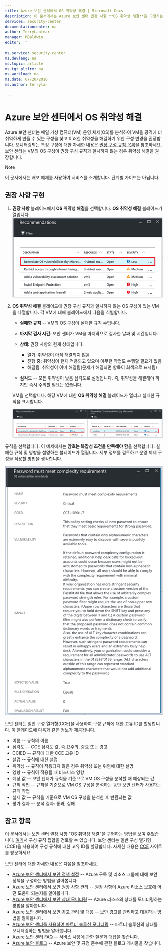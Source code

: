 ```yaml
---
title: Azure 보안 센터에서 OS 취약성 해결 | Microsoft Docs
description: 이 문서에서는 Azure 보안 센터 권장 사항 **OS 취약성 해결**을 구현하는 방법을 보여 줍니다.
services: security-center
documentationcenter: na
author: TerryLanfear
manager: MBaldwin
editor: ''

ms.service: security-center
ms.devlang: na
ms.topic: article
ms.tgt_pltfrm: na
ms.workload: na
ms.date: 07/20/2016
ms.author: terrylan

---
```

# Azure 보안 센터에서 OS 취약성 해결
Azure 보안 센터는 매일 가상 컴퓨터(VM) 운영 체제(OS)를 분석하여 VM을 공격에 더 취약하게 만들 수 있는 구성을 찾고 이러한 취약성을 해결하기 위한 구성 변경을 권장합니다. 모니터링되는 특정 구성에 대한 자세한 내용은 [권장 구성 규칙 목록](https://gallery.technet.microsoft.com/Azure-Security-Center-a789e335)을 참조하세요. 보안 센터는 VM의 OS 구성이 권장 구성 규칙과 일치하지 않는 경우 취약성 해결을 권장합니다.

> [!NOTE]
> 이 문서에서는 배포 예제를 사용하여 서비스를 소개합니다. 단계별 가이드는 아닙니다.
> 
> 

## 권장 사항 구현
1. **권장 사항** 블레이드에서 **OS 취약성 해결**을 선택합니다. **OS 취약성 해결** 블레이드가 열립니다. ![OS 취약성 해결][1]
2. **OS 취약성 해결** 블레이드에 권장 구성 규칙과 일치하지 않는 OS 구성이 있는 VM을 나열합니다. 각 VM에 대해 블레이드에서 다음을 식별합니다.
   
   * **실패한 규칙** -- VM의 OS 구성이 실패한 규칙 수입니다.
   * **마지막 검사 시간**: 보안 센터가 VM을 마지막으로 검사한 날짜 및 시간입니다.
   * **상태**: 권장 사항의 현재 상태입니다.
     
     * 열기: 취약성이 아직 해결되지 않음
     * 진행 중: 취약성이 현재 적용되고 있으며 아무런 작업도 수행할 필요가 없음
     * 해결됨: 취약성이 이미 해결됨(문제가 해결되면 항목이 회색으로 표시됨)
   * **심각도** -- 모든 취약성이 낮음 심각도로 설정됩니다. 즉, 취약성을 해결해야 하지만 즉시 주의할 필요는 없습니다.
   
   VM을 선택합니다. 해당 VM에 대한 **OS 취약성 해결** 블레이드가 열리고 실패한 규칙을 표시합니다.
   
   ![실패한 구성 규칙][2]

규칙을 선택합니다. 이 예제에서는 **암호는 복잡성 조건을 만족해야 함**을 선택합니다. 실패한 규칙 및 영향을 설명하는 블레이드가 열립니다. 세부 정보를 검토하고 운영 체제 구성을 적용할 방법을 생각합니다.

  ![실패한 규칙에 대한 설명][3]

  보안 센터는 일반 구성 열거형(CCE)을 사용하여 구성 규칙에 대한 고유 ID를 할당합니다. 이 블레이드에 다음과 같은 정보가 제공됩니다.

* 이름 -- 규칙의 이름
* 심각도 -- CCE 심각도 값, 즉 요주의, 중요 또는 경고
* CCIED -- 규칙에 대한 CCE 고유 ID
* 설명 -- 규칙에 대한 설명
* 취약성 -- 규칙이 적용되지 않은 경우 취약성 또는 위험에 대한 설명
* 영향 -- 규칙이 적용될 때 비즈니스 영향
* 예상 값 -- 보안 센터가 규칙을 기준으로 VM OS 구성을 분석할 때 예상되는 값
* 규칙 작업 -- 규칙을 기준으로 VM OS 구성을 분석하는 동안 보안 센터가 사용하는 규칙 작업
* 실제 값 -- 규칙을 기준으로 VM OS 구성을 분석한 후 반환되는 값
* 평가 결과 –- 분석 결과: 통과, 실패

## 참고 항목
이 문서에서는 보안 센터 권장 사항 "OS 취약성 해결"을 구현하는 방법을 보여 주었습니다. [여기](https://gallery.technet.microsoft.com/Azure-Security-Center-a789e335)서 구성 규칙 집합을 검토할 수 있습니다. 보안 센터는 일반 구성 열거형(CCE)을 사용하여 구성 규칙에 대한 고유 ID를 할당합니다. 자세한 내용은 [CCE](http://cce.mitre.org) 사이트를 방문하세요.

보안 센터에 대한 자세한 내용은 다음을 참조하세요.

* [Azure 보안 센터에서 보안 정책 설정](security-center-policies.md) -- Azure 구독 및 리소스 그룹에 대해 보안 정책을 구성하는 방법을 알아봅니다.
* [Azure 보안 센터에서 보안 권장 사항 관리](security-center-recommendations.md) -- 권장 사항이 Azure 리소스 보호에 어떤 도움이 되는지를 알아봅니다.
* [Azure 보안 센터에서 보안 상태 모니터링](security-center-monitoring.md) –- Azure 리소스의 상태를 모니터링하는 방법을 알아봅니다.
* [Azure 보안 센터에서 보안 경고 관리 및 대응](security-center-managing-and-responding-alerts.md) -- 보안 경고를 관리하고 대응하는 방법을 알아봅니다.
* [Azure 보안 센터를 사용하여 파트너 솔루션 모니터링](security-center-partner-solutions.md) -- 파트너 솔루션의 상태를 모니터링하는 방법을 알아봅니다.
* [Azure 보안 센터 FAQ](security-center-faq.md) -- 서비스 사용에 관한 질문과 대답을 찾습니다.
* [Azure 보안 블로그](http://blogs.msdn.com/b/azuresecurity/) -- Azure 보안 및 규정 준수에 관한 블로그 게시물을 찾습니다.

<!--Image references-->
[1]: ./media/security-center-remediate-os-vulnerabilities/recommendation.png
[2]: ./media/security-center-remediate-os-vulnerabilities/vm-remediate-os-vulnerabilities.png
[3]: ./media/security-center-remediate-os-vulnerabilities/vulnerability-details.png

<!---HONumber=AcomDC_0720_2016-->